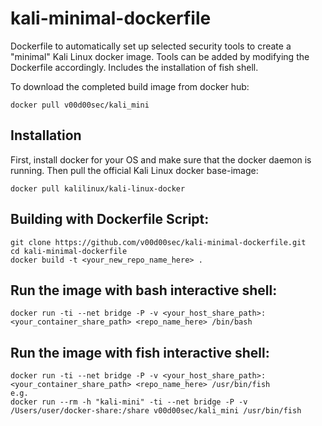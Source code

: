 # kali-minimal-dockerfile
Dockerfile to automatically set up selected security tools to create a "minimal" Kali Linux docker image. Tools can be added by modifying the Dockerfile accordingly. Includes the installation of fish shell. 

To download the completed build image from docker hub:
```
docker pull v00d00sec/kali_mini
```
## Installation
First, install docker for your OS and make sure that the docker daemon is running. Then pull the official Kali Linux docker base-image:
```
docker pull kalilinux/kali-linux-docker
```
## Building with Dockerfile Script:
```
git clone https://github.com/v00d00sec/kali-minimal-dockerfile.git
cd kali-minimal-dockerfile
docker build -t <your_new_repo_name_here> .
```
## Run the image with bash interactive shell:
```
docker run -ti --net bridge -P -v <your_host_share_path>:<your_container_share_path> <repo_name_here> /bin/bash
```
## Run the image with fish interactive shell:
```
docker run -ti --net bridge -P -v <your_host_share_path>:<your_container_share_path> <repo_name_here> /usr/bin/fish
e.g.
docker run --rm -h "kali-mini" -ti --net bridge -P -v /Users/user/docker-share:/share v00d00sec/kali_mini /usr/bin/fish
```
